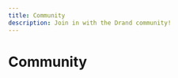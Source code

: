 ```yaml
---
title: Community
description: Join in with the Drand community!
---
```


<!-- This page lists how readers can get in touch with the project and discuss it. Things like public slack channels, IRC, forums, and GitHub pages, etc. -->

# Community

